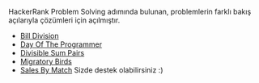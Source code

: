 HackerRank Problem Solving adımında bulunan, problemlerin farklı bakış açılarıyla çözümleri için açılmıştır.

- [Bill Division](https://github.com/yigitcanolmez/HackerRank/tree/master/Bill%20Division)
- [Day Of The Programmer](https://github.com/yigitcanolmez/HackerRank/tree/master/DayOfTheProgrammer)
- [Divisible Sum Pairs](https://github.com/yigitcanolmez/HackerRank/tree/master/DivisibleSumPairs)
- [Migratory Birds](https://github.com/yigitcanolmez/HackerRank/tree/master/Migratory%20Birds)
- [Sales By Match](https://github.com/yigitcanolmez/HackerRank/tree/master/Sales%20By%20Match)
Sizde destek olabilirsiniz :)
